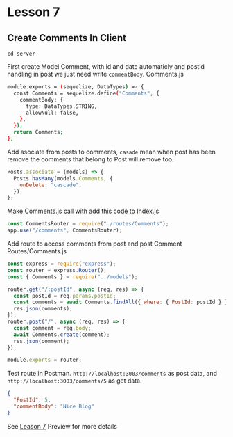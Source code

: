 # Lesson 7

## Create Comments In Client
`cd server`

First create Model Comment, with id and date automaticly and postid handling in post we just need write `commentBody`.
Comments.js

```bash
module.exports = (sequelize, DataTypes) => {
  const Comments = sequelize.define("Comments", {
    commentBody: {
      type: DataTypes.STRING,
      allowNull: false,
    },
  });
  return Comments;
};
```

Add asociate from posts to comments, `casade` mean when post has been remove the comments that belong to Post will remove too.

```javascript
Posts.associate = (models) => {
  Posts.hasMany(models.Comments, {
    onDelete: "cascade",
  });
};
```

Make Comments.js call with add this code to Index.js

```javascript
const CommentsRouter = require("./routes/Comments");
app.use("/comments", CommentsRouter);
```

Add route to access comments from post and post Comment
Routes/Comments.js

```javascript
const express = require("express");
const router = express.Router();
const { Comments } = require("../models");

router.get("/:postId", async (req, res) => {
  const postId = req.params.postId;
  const comments = await Comments.findAll({ where: { PostId: postId } });
  res.json(comments);
});
router.post("/", async (req, res) => {
  const comment = req.body;
  await Comments.create(comment);
  res.json(comment);
});

module.exports = router;
```

Test route in Postman.
`http://localhost:3003/comments` as post data, and `http://localhost:3003/comments/5` as get data.

```json
{
  "PostId": 5,
  "commentBody": "Nice Blog"
}
```

See [Leason 7](https://lesson2.com) Preview for more details
